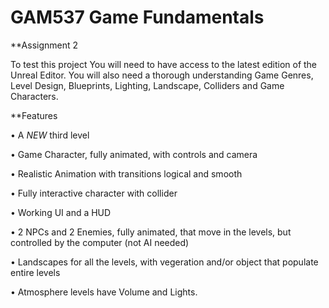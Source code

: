 # GAM537 Game Fundamentals

**Assignment 2

To test this project You will need to have access to the latest edition of the Unreal
Editor. You will also need a thorough understanding Game Genres, Level Design,
Blueprints, Lighting, Landscape, Colliders and Game Characters. 

**Features 

• A *NEW* third level

• Game Character, fully animated, with controls and camera

• Realistic Animation with transitions logical and smooth

• Fully interactive character with collider

• Working UI and a HUD

• 2 NPCs and 2 Enemies, fully animated, that move in the levels, but controlled by the computer (not AI needed)

• Landscapes for all the levels, with vegeration and/or object that populate entire levels

• Atmosphere levels have Volume and Lights.

